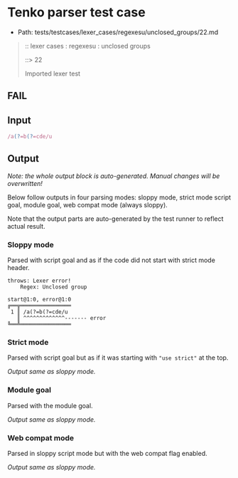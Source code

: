 # Tenko parser test case

- Path: tests/testcases/lexer_cases/regexesu/unclosed_groups/22.md

> :: lexer cases : regexesu : unclosed groups
>
> ::> 22
>
> Imported lexer test

## FAIL

## Input

`````js
/a(?=b(?=cde/u
`````

## Output

_Note: the whole output block is auto-generated. Manual changes will be overwritten!_

Below follow outputs in four parsing modes: sloppy mode, strict mode script goal, module goal, web compat mode (always sloppy).

Note that the output parts are auto-generated by the test runner to reflect actual result.

### Sloppy mode

Parsed with script goal and as if the code did not start with strict mode header.

`````
throws: Lexer error!
    Regex: Unclosed group

start@1:0, error@1:0
╔══╦════════════════
 1 ║ /a(?=b(?=cde/u
   ║ ^^^^^^^^^^^^^------- error
╚══╩════════════════

`````

### Strict mode

Parsed with script goal but as if it was starting with `"use strict"` at the top.

_Output same as sloppy mode._

### Module goal

Parsed with the module goal.

_Output same as sloppy mode._

### Web compat mode

Parsed in sloppy script mode but with the web compat flag enabled.

_Output same as sloppy mode._
